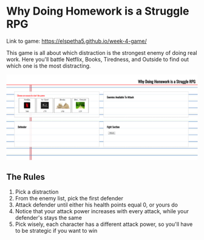 # Why Doing Homework is a Struggle RPG
Link to game: https://elspetha5.github.io/week-4-game/

This game is all about which distraction is the strongest enemy of doing real work. Here you'll battle Netflix, Books, Tiredness, and Outside to find out which one is the most distracting.

![Game Screenshot](assets/images/screenshot.PNG)

## The Rules
1. Pick a distraction
2. From the enemy list, pick the first defender
3. Attack defender until either his health points equal 0, or yours do
  1. Notice that your attack power increases with every attack, while your defender's stays the same
4. Pick wisely, each character has a different attack power, so you'll have to be strategic if you want to win